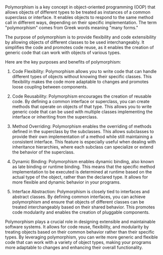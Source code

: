 Polymorphism is a key concept in object-oriented programming (OOP) that allows objects of different types to be treated as instances of a common superclass or interface. It enables objects to respond to the same method call in different ways, depending on their specific implementation. The term "polymorphism" comes from Greek words meaning "many forms."

The purpose of polymorphism is to provide flexibility and code extensibility by allowing objects of different classes to be used interchangeably. It simplifies the code and promotes code reuse, as it enables the creation of generic code that can work with objects of various types.

Here are the key purposes and benefits of polymorphism:

01. Code Flexibility: Polymorphism allows you to write code that can handle different types of objects without knowing their specific classes. This flexibility makes the code more adaptable to changes and promotes loose coupling between components.

02. Code Reusability: Polymorphism encourages the creation of reusable code. By defining a common interface or superclass, you can create methods that operate on objects of that type. This allows you to write generic code that can be used with multiple classes implementing the interface or inheriting from the superclass.

03. Method Overriding: Polymorphism enables the overriding of methods defined in the superclass by the subclasses. This allows subclasses to provide their own implementation of a method while still maintaining a consistent interface. This feature is especially useful when dealing with inheritance hierarchies, where each subclass can specialize or extend the behavior of the superclass.

04. Dynamic Binding: Polymorphism enables dynamic binding, also known as late binding or runtime binding. This means that the specific method implementation to be executed is determined at runtime based on the actual type of the object, rather than the declared type. It allows for more flexible and dynamic behavior in your programs.

05. Interface Abstraction: Polymorphism is closely tied to interfaces and abstract classes. By defining common interfaces, you can achieve polymorphism and ensure that objects of different classes can be treated interchangeably based on their shared behavior. This promotes code modularity and enables the creation of pluggable components.

Polymorphism plays a crucial role in designing extensible and maintainable software systems. It allows for code reuse, flexibility, and modularity by treating objects based on their common behavior rather than their specific types. By leveraging polymorphism, you can write more generic and flexible code that can work with a variety of object types, making your programs more adaptable to changes and enhancing their overall functionality.